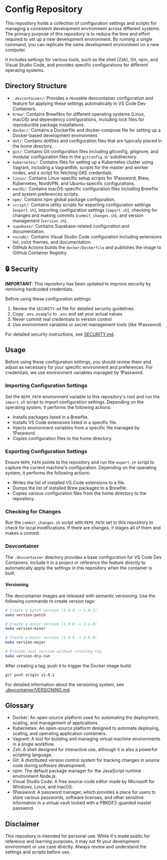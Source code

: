 # Config Repository

This repository holds a collection of configuration settings and scripts for managing a consistent development environment across different systems. The primary purpose of this repository is to reduce the time and effort required to set up a new development environment. By running a single command, you can replicate the same development environment on a new computer.

It includes settings for various tools, such as the shell (Zsh), Git, npm, and Visual Studio Code, and provides specific configurations for different operating systems.

## Directory Structure

- `.devcontainer/`: Provides a reusable devcontainer configuration and feature for applying these settings automatically in VS Code Dev Containers.
- `brew/`: Contains Brewfiles for different operating systems (Linux, macOS) and dependency configurations, including lock files for reproducible package installations.
- `docker/`: Contains a Dockerfile and docker-compose file for setting up a Docker-based development environment.
- `dot/`: Contains dotfiles and configuration files that are typically placed in the home directory.
- `git/`: Contains Git configuration files including gitconfig, gitignore, and modular configuration files in the `gitconfig.d/` subdirectory.
- `kubernetes/`: Contains files for setting up a Kubernetes cluster using Vagrant, including a Vagrantfile, scripts for the master and worker nodes, and a script for fetching GKE credentials.
- `linux/`: Contains Linux-specific setup scripts for 1Password, Brew, Kubernetes, NordVPN, and Ubuntu-specific configurations.
- `macOS/`: Contains macOS-specific configuration files including Brewfile and system preferences scripts.
- `npm/`: Contains npm global package configuration.
- `script/`: Contains utility scripts for exporting configuration settings (`export.sh`), importing configuration settings (`import.sh`), checking for changes and making commits (`commit_changes.sh`), and version management (`version.sh`).
- `supabase/`: Contains Supabase-related configuration and documentation.
- `vscode/`: Contains Visual Studio Code configuration including extensions list, color themes, and documentation.
- GitHub Actions builds the `docker/Dockerfile` and publishes the image to GitHub Container Registry.

## 🔒 Security

**IMPORTANT**: This repository has been updated to improve security by removing hardcoded credentials.

Before using these configuration settings:
1. Review the `SECURITY.md` file for detailed security guidelines
2. Copy `.env.example` to `.env` and set your actual values
3. Never commit real credentials to version control
4. Use environment variables or secret management tools (like 1Password)

For detailed security instructions, see [SECURITY.md](SECURITY.md).

## Usage

Before using these configuration settings, you should review them and adjust as necessary for your specific environment and preferences. For credentials, we use environment variables managed by 1Password.

### Importing Configuration Settings

Set the `REPO_PATH` environment variable to this repository's root and run the `import.sh` script to import configuration settings. Depending on the operating system, it performs the following actions:

- Installs packages listed in a Brewfile.
- Installs VS Code extensions listed in a specific file.
- Injects environment variables from a specific file managed by 1Password.
- Copies configuration files to the home directory.

### Exporting Configuration Settings

Ensure `REPO_PATH` points to the repository and run the `export.sh` script to capture the current machine's configuration. Depending on the operating system, it performs the following actions:

- Writes the list of installed VS Code extensions to a file.
- Dumps the list of installed Brew packages to a Brewfile.
- Copies various configuration files from the home directory to the repository.

### Checking for Changes

Run the `commit_changes.sh` script with `REPO_PATH` set to this repository to check for local modifications. If there are changes, it stages all of them and makes a commit.

### Devcontainer

The `.devcontainer` directory provides a base configuration for VS Code Dev Containers. Include it in a project or reference the feature directly to automatically apply the settings in this repository when the container is built.

#### Versioning

The devcontainer images are released with semantic versioning. Use the following commands to create version tags:

```bash
# Create a patch version (1.0.0 -> 1.0.1)
make version-patch

# Create a minor version (1.0.0 -> 1.1.0)
make version-minor

# Create a major version (1.0.0 -> 2.0.0)
make version-major

# Preview next version without creating tag
make version-dry-run
```

After creating a tag, push it to trigger the Docker image build:
```bash
git push origin v1.0.1
```

For detailed information about the versioning system, see [.devcontainer/VERSIONING.md](.devcontainer/VERSIONING.md).

## Glossary

- Docker: An open-source platform used for automating the deployment, scaling, and management of applications.
- Kubernetes: An open-source platform designed to automate deploying, scaling, and operating application containers.
- Vagrant: A tool for building and managing virtual machine environments in a single workflow.
- Zsh: A shell designed for interactive use, although it is also a powerful scripting language.
- Git: A distributed version control system for tracking changes in source code during software development.
- npm: The default package manager for the JavaScript runtime environment Node.js.
- Visual Studio Code: A free source-code editor made by Microsoft for Windows, Linux, and macOS.
- 1Password: A password manager, which provides a place for users to store various passwords, software licenses, and other sensitive information in a virtual vault locked with a PBKDF2-guarded master password.

## Disclaimer

This repository is intended for personal use. While it's made public for reference and learning purposes, it may not fit your development environment or use case directly. Always review and understand the settings and scripts before use.
